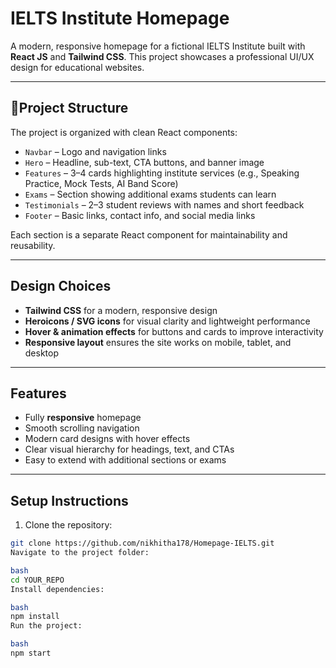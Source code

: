 # IELTS Institute Homepage

A modern, responsive homepage for a fictional IELTS Institute built with **React JS** and **Tailwind CSS**. This project showcases a professional UI/UX design for educational websites.

---

## 📂Project Structure

The project is organized with clean React components:

- `Navbar` – Logo and navigation links  
- `Hero` – Headline, sub-text, CTA buttons, and banner image  
- `Features` – 3–4 cards highlighting institute services (e.g., Speaking Practice, Mock Tests, AI Band Score)  
- `Exams` – Section showing additional exams students can learn  
- `Testimonials` – 2–3 student reviews with names and short feedback  
- `Footer` – Basic links, contact info, and social media links  

Each section is a separate React component for maintainability and reusability.

---

## Design Choices

- **Tailwind CSS** for a modern, responsive design  
- **Heroicons / SVG icons** for visual clarity and lightweight performance  
- **Hover & animation effects** for buttons and cards to improve interactivity  
- **Responsive layout** ensures the site works on mobile, tablet, and desktop  

---

## Features

- Fully **responsive** homepage  
- Smooth scrolling navigation  
- Modern card designs with hover effects  
- Clear visual hierarchy for headings, text, and CTAs  
- Easy to extend with additional sections or exams  

---

## Setup Instructions

1. Clone the repository:

```bash
git clone https://github.com/nikhitha178/Homepage-IELTS.git
Navigate to the project folder:

bash
cd YOUR_REPO
Install dependencies:

bash
npm install
Run the project:

bash
npm start
